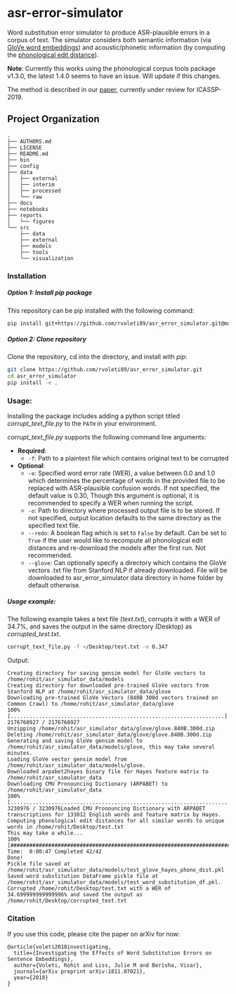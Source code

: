 asr-error-simulator
==============================

Word substitution error simulator to produce ASR-plausible errors in a corpus of text. 
The simulator considers both semantic information (via [GloVe word embeddings](https://nlp.stanford.edu/projects/glove/)) and acoustic/phonetic information (by computing the [phonological edit distance](https://corpustools.readthedocs.io/en/latest/string_similarity.html)).

**Note**: Currently this works using the phonological corpus tools package v1.3.0, the latest 1.4.0 seems to have an issue. Will update if this changes.

The method is described in our [paper](https://arxiv.org/abs/1811.07021), currently under review for ICASSP-2019.

Project Organization
--------------------

    .
    ├── AUTHORS.md
    ├── LICENSE
    ├── README.md
    ├── bin
    ├── config
    ├── data
    │   ├── external
    │   ├── interim
    │   ├── processed
    │   └── raw
    ├── docs
    ├── notebooks
    ├── reports
    │   └── figures
    └── src
        ├── data
        ├── external
        ├── models
        ├── tools
        └── visualization

### Installation
##### Option 1: Install *pip* package
This repository can be pip installed with the following command:
```bash
pip install git+https://github.com/rvoleti89/asr_error_simulator.git@master
```
##### Option 2: Clone repository
Clone the repository, cd into the directory, and install with *pip*:
```bash
git clone https://github.com/rvoleti89/asr_error_simulator.git
cd asr_error_simulator
pip install -e .
```

### Usage:
Installing the package includes adding a python script titled *corrupt_text_file.py* to the `PATH` in your environment.

*corrupt_text_file.py* supports the following command line arguments:
* **Required**:
  * `-f`: Path to a plaintext file which contains original text to be corrupted
* **Optional**:
  * `-e`: Specified word error rate (WER), a value between 0.0 and 1.0 which determines the percentage of words in the provided file to be replaced with ASR-plausible confusion words. If not specified, the default value is $0.30$, Though this argument is optional, it is recommended to specify a WER when running the script.
  * `-o`: Path to directory where processed output file is to be stored. If not specified, output location defaults to the same directory as the specified text file.
  * `--redo`: A boolean flag which is set to `False` by default. Can be set to `True` if the user would like to recompute all phonological edit distances and re-download the models after the first run. Not recommended.
  * `--glove`: Can optionally specify a directory which contains the GloVe vectors .txt file from Stanford NLP if already downloaded. File will be downloaded to asr_error_simulator data directory in home folder by default otherwise.
 

##### Usage example:
The following example takes a text file (*text.txt*), corrupts it with a WER of 34.7%, and saves the output in the same directory (Desktop) as *corrupted_test.txt*. 
```bash
corrupt_text_file.py -f ~/Desktop/test.txt -e 0.347
```
Output:
```angular2
Creating directory for saving gensim model for GloVe vectors to /home/rohit/asr_simulator_data/models
Creating directory for downloaded pre-trained GloVe vectors from Stanford NLP at /home/rohit/asr_simulator_data/glove
Downloading pre-trained GloVe Vectors (840B 300d vectors trained on Common Crawl) to /home/rohit/asr_simulator_data/glove
100% [....................................................................] 2176768927 / 2176768927
Unzipping /home/rohit/asr_simulator_data/glove/glove.840B.300d.zip
Deleting /home/rohit/asr_simulator_data/glove/glove.840B.300d.zip
Generating and saving GloVe gensim model to /home/rohit/asr_simulator_data/models/glove, this may take several minutes.
Loading GloVe vector gensim model from /home/rohit/asr_simulator_data/models/glove.
Downloaded arpabet2hayes binary file for Hayes feature matrix to /home/rohit/asr_simulator_data
Downloading CMU Pronouncing Dictionary (ARPABET) to /home/rohit/asr_simulator_data
100% [..........................................................................] 3230976 / 3230976Loaded CMU Pronouncing Dictionary with ARPABET transcriptions for 133012 English words and feature matrix by Hayes.
Computing phonological edit distances for all similar words to unique words in /home/rohit/Desktop/test.txt
This may take a while...
100% [###############################################################################################################################] Time:  0:00:47 Completed 42/42
Done!
Pickle file saved at /home/rohit/asr_simulator_data/models/test_glove_hayes_phono_dist.pkl
Saved word substitution DataFrame pickle file at /home/rohit/asr_simulator_data/models/test_word_substitution_df.pkl.
Corrupted /home/rohit/Desktop/test.txt with a WER of 34.699999999999996% and saved the output as /home/rohit/Desktop/corrupted_test.txt
```
### Citation
If you use this code, please cite the paper on arXiv for now:
```angular2
@article{voleti2018investigating,
  title={Investigating the Effects of Word Substitution Errors on Sentence Embeddings},
  author={Voleti, Rohit and Liss, Julie M and Berisha, Visar},
  journal={arXiv preprint arXiv:1811.07021},
  year={2018}
}
```